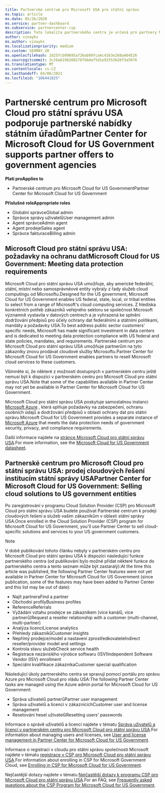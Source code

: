 ```yaml
---
title: Partnerské centrum pro Microsoft USA pro státní správu
ms.topic: article
ms.date: 05/26/2020
ms.service: partner-dashboard
ms.subservice: partnercenter-csp
description: Tato lokalita partnerského centra je určená pro partnery Microsoftu, kteří nabízejí cloudová řešení Microsoftu zákazníkům, kteří pracují s vládními úřady v USA.
author: vinayks
ms.author: vinayks
ms.localizationpriority: medium
ms.custom: SEOMAY.20
ms.openlocfilehash: 2d25fcb99695a726ab99fca4c4163e268a464526
ms.sourcegitcommit: 3c26a61982082787bbdaf5d1e92553b26f3a5076
ms.translationtype: MT
ms.contentlocale: cs-CZ
ms.lasthandoff: 04/06/2021
ms.locfileid: "106441825"
---
```

# <a name="partner-center-for-microsoft-cloud-for-us-government-supports-partner-offers-to-government-agencies"></a><span data-ttu-id="5bc39-103">Partnerské centrum pro Microsoft Cloud pro státní správu USA podporuje partnerské nabídky státním úřadům</span><span class="sxs-lookup"><span data-stu-id="5bc39-103">Partner Center for Microsoft Cloud for US Government supports partner offers to government agencies</span></span>

<span data-ttu-id="5bc39-104">**Platí pro**</span><span class="sxs-lookup"><span data-stu-id="5bc39-104">**Applies to**</span></span>

- <span data-ttu-id="5bc39-105">Partnerské centrum pro Microsoft Cloud for US Government</span><span class="sxs-lookup"><span data-stu-id="5bc39-105">Partner Center for Microsoft Cloud for US Government</span></span>

<span data-ttu-id="5bc39-106">**Příslušné role**</span><span class="sxs-lookup"><span data-stu-id="5bc39-106">**Appropriate roles**</span></span>

- <span data-ttu-id="5bc39-107">Globální správce</span><span class="sxs-lookup"><span data-stu-id="5bc39-107">Global admin</span></span>
- <span data-ttu-id="5bc39-108">Správce správy uživatelů</span><span class="sxs-lookup"><span data-stu-id="5bc39-108">User management admin</span></span>
- <span data-ttu-id="5bc39-109">Agent správce</span><span class="sxs-lookup"><span data-stu-id="5bc39-109">Admin agent</span></span>
- <span data-ttu-id="5bc39-110">Agent prodeje</span><span class="sxs-lookup"><span data-stu-id="5bc39-110">Sales agent</span></span>
- <span data-ttu-id="5bc39-111">Správce fakturace</span><span class="sxs-lookup"><span data-stu-id="5bc39-111">Billing admin</span></span>

## <a name="microsoft-cloud-for-us-government-meeting-data-protection-requirements"></a><span data-ttu-id="5bc39-112">Microsoft Cloud pro státní správu USA: požadavky na ochranu dat</span><span class="sxs-lookup"><span data-stu-id="5bc39-112">Microsoft Cloud for US Government: Meeting data protection requirements</span></span>

<span data-ttu-id="5bc39-113">Microsoft Cloud pro státní správu USA umožňuje, aby americké federální, státní, místní nebo samosprávnéové entity vybraly z řady služeb cloud computingu od Microsoftu.</span><span class="sxs-lookup"><span data-stu-id="5bc39-113">Designed for the US government, Microsoft Cloud for US Government enables US federal, state, local, or tribal entities to select from a range of Microsoft's cloud computing services.</span></span> <span data-ttu-id="5bc39-114">Z hlediska konkrétních potřeb zákazníků veřejného sektoru se společnost Microsoft významně vystavila v datových centrech a je vyhrazená ke splnění dodržování předpisů pro účely ochrany dat federálními a státními politikami, mandáty a požadavky USA.</span><span class="sxs-lookup"><span data-stu-id="5bc39-114">To best address public sector customers' specific needs, Microsoft has made significant investment in data centers and is dedicated to meeting data protection compliance with US federal and state policies, mandates, and requirements.</span></span> <span data-ttu-id="5bc39-115">Partnerské centrum pro Microsoft Cloud pro státní správu USA umožňuje partnerům na tyto zákazníky znovu prodávat cloudové služby Microsoftu.</span><span class="sxs-lookup"><span data-stu-id="5bc39-115">Partner Center for Microsoft Cloud for US Government enables partners to resell Microsoft cloud services to these customers.</span></span>

<span data-ttu-id="5bc39-116">Všimněte si, že některé z možností dostupných v partnerském centru ještě nemusí být k dispozici v partnerském centru pro Microsoft Cloud pro státní správu USA.</span><span class="sxs-lookup"><span data-stu-id="5bc39-116">Note that some of the capabilities available in Partner Center may not yet be available in Partner Center for Microsoft Cloud for US Government.</span></span>

<span data-ttu-id="5bc39-117">Microsoft Cloud pro státní správu USA poskytuje samostatnou instanci [Microsoft Azure](https://azure.microsoft.com/overview/clouds/government/) , která splňuje požadavky na zabezpečení, ochranu osobních údajů a dodržování předpisů v oblasti ochrany dat pro státní správu.</span><span class="sxs-lookup"><span data-stu-id="5bc39-117">Microsoft Cloud for US Government provides a separate instance of [Microsoft Azure](https://azure.microsoft.com/overview/clouds/government/) that meets the data protection needs of government security, privacy, and compliance requirements.</span></span> 

<span data-ttu-id="5bc39-118">Další informace najdete na [stránce Microsoft Cloud pro státní správu USA](https://download.microsoft.com/download/C/9/C/C9CA3002-DFC4-4ADA-841F-DF42AEC042FB/Microsoft_Azure_Government_Datasheet_EN_US.PDF).</span><span class="sxs-lookup"><span data-stu-id="5bc39-118">For more information, see the [Microsoft Cloud for US Government datasheet](https://download.microsoft.com/download/C/9/C/C9CA3002-DFC4-4ADA-841F-DF42AEC042FB/Microsoft_Azure_Government_Datasheet_EN_US.PDF).</span></span>

## <a name="partner-center-for-microsoft-cloud-for-us-government-selling-cloud-solutions-to-us-government-entities"></a><span data-ttu-id="5bc39-119">Partnerské centrum pro Microsoft Cloud pro státní správu USA: prodej cloudových řešení institucím státní správy USA</span><span class="sxs-lookup"><span data-stu-id="5bc39-119">Partner Center for Microsoft Cloud for US Government: Selling cloud solutions to US government entities</span></span>

<span data-ttu-id="5bc39-120">Po zaregistrování v programu Cloud Solution Provider (CSP) pro Microsoft Cloud pro státní správu USA budete používat Partnerské centrum k prodeji cloudových řešení a služeb vašim zákazníkům v oblasti státní správy USA.</span><span class="sxs-lookup"><span data-stu-id="5bc39-120">Once enrolled in the Cloud Solution Provider (CSP) program for Microsoft Cloud for US Government, you'll use Partner Center to sell cloud-specific solutions and services to your US government customers.</span></span> 

> [!NOTE]  
> <span data-ttu-id="5bc39-121">V době publikování tohoto článku nebyly v partnerském centru pro Microsoft Cloud pro státní správu USA k dispozici následující funkce partnerského centra (od publikování bylo možné přidat některé funkce do partnerského centra a tento seznam může být zastaralý):</span><span class="sxs-lookup"><span data-stu-id="5bc39-121">At the time this article was published, the following Partner Center features were not yet available in Partner Center for Microsoft Cloud for US Government (since publication, some of the features may have been added to Partner Center and this list may be out of date):</span></span>

- <span data-ttu-id="5bc39-122">Najít partnera</span><span class="sxs-lookup"><span data-stu-id="5bc39-122">Find a partner</span></span>
- <span data-ttu-id="5bc39-123">Obchodní profily</span><span class="sxs-lookup"><span data-stu-id="5bc39-123">Business profiles</span></span>
- <span data-ttu-id="5bc39-124">Reference</span><span class="sxs-lookup"><span data-stu-id="5bc39-124">Referrals</span></span>
- <span data-ttu-id="5bc39-125">Vyžádání vztahu prodejce se zákazníkem (více kanálů, více partnerů)</span><span class="sxs-lookup"><span data-stu-id="5bc39-125">Request a reseller relationship with a customer (multi-channel, multi-partner)</span></span>
- <span data-ttu-id="5bc39-126">Analýza licencí</span><span class="sxs-lookup"><span data-stu-id="5bc39-126">License analytics</span></span>
- <span data-ttu-id="5bc39-127">Přehledy zákazníků</span><span class="sxs-lookup"><span data-stu-id="5bc39-127">Customer insights</span></span>
- <span data-ttu-id="5bc39-128">Nepřímý prodejce/model a nastavení zprostředkovatele</span><span class="sxs-lookup"><span data-stu-id="5bc39-128">Indirect reseller/provider model and settings</span></span>
- <span data-ttu-id="5bc39-129">Kontrola stavu služeb</span><span class="sxs-lookup"><span data-stu-id="5bc39-129">Check service health</span></span>
- <span data-ttu-id="5bc39-130">Registrace nezávislého výrobce softwaru (ISV)</span><span class="sxs-lookup"><span data-stu-id="5bc39-130">Independent Software Vendor (ISV) enrollment</span></span>
- <span data-ttu-id="5bc39-131">Speciální kvalifikace zákazníka</span><span class="sxs-lookup"><span data-stu-id="5bc39-131">Customer special qualification</span></span>

<span data-ttu-id="5bc39-132">Následující úkoly partnerského centra se spravují pomocí portálu pro správu Azure pro Microsoft Cloud pro vládu USA:</span><span class="sxs-lookup"><span data-stu-id="5bc39-132">The following Partner Center tasks are managed using the Azure admin portal for Microsoft Cloud for US Government:</span></span> 

- <span data-ttu-id="5bc39-133">Správa uživatelů partnerů</span><span class="sxs-lookup"><span data-stu-id="5bc39-133">Partner user management</span></span>
- <span data-ttu-id="5bc39-134">Správa uživatelů a licencí v zákaznících</span><span class="sxs-lookup"><span data-stu-id="5bc39-134">Customer user and license management</span></span>
- <span data-ttu-id="5bc39-135">Resetování hesel uživatelů</span><span class="sxs-lookup"><span data-stu-id="5bc39-135">Resetting users' passwords</span></span>

<span data-ttu-id="5bc39-136">Informace o správě uživatelů a licencí najdete v tématu [Správa uživatelů a licencí v partnerském centru pro Microsoft Cloud pro státní správu USA](user-management-in-partner-center-for-microsoft-us-govt-cloud.md).</span><span class="sxs-lookup"><span data-stu-id="5bc39-136">For information about managing users and licenses, see [User and license management in Partner Center for Microsoft Cloud for US Government](user-management-in-partner-center-for-microsoft-us-govt-cloud.md).</span></span>

<span data-ttu-id="5bc39-137">Informace o registraci v cloudu pro státní správu společnosti Microsoft najdete v tématu [registrace v CSP pro Microsoft Cloud pro státní správu USA](enroll-in-csp-for-microsoft-us-govt-cloud.md).</span><span class="sxs-lookup"><span data-stu-id="5bc39-137">For information about enrolling in CSP for Microsoft Government Cloud, see [Enrolling in CSP for Microsoft Cloud for US Government](enroll-in-csp-for-microsoft-us-govt-cloud.md).</span></span>

<span data-ttu-id="5bc39-138">Nejčastější dotazy najdete v tématu [Nejčastější dotazy k programu CSP pro Microsoft Cloud pro státní správu USA](faq-for-us-govt-cloud.md).</span><span class="sxs-lookup"><span data-stu-id="5bc39-138">For an FAQ, see [Frequently asked questions about the CSP Program for Microsoft Cloud for US Government](faq-for-us-govt-cloud.md).</span></span>
